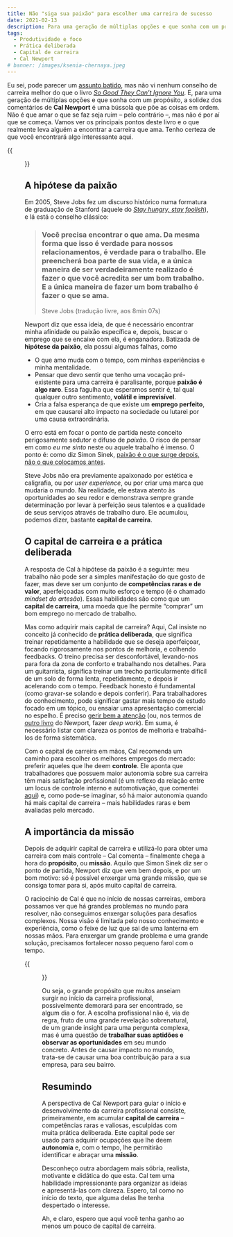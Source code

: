 ```yaml
---
title: Não "siga sua paixão" para escolher uma carreira de sucesso
date: 2021-02-13
description: Para uma geração de múltiplas opções e que sonha com um propósito, os conselhos de carreira de Cal Newport formam uma bússola que põe as coisas em ordem.
tags:
  - Produtividade e foco
  - Prática deliberada
  - Capital de carreira
  - Cal Newport
# banner: /images/ksenia-chernaya.jpeg
---
```


Eu sei, pode parecer um [assunto batido](https://www.gazetadopovo.com.br/vozes/voce-amanha/siga-sua-paixao-e-um-pessimo-conselho-de-carreira/), mas não vi nenhum conselho de carreira melhor do que o livro *[So Good They Can’t Ignore You](https://www.amazon.com/gp/product/1455509124/ref=as_li_qf_asin_il_tl?ie=UTF8&tag=stuhac-20&creative=9325&linkCode=as2&creativeASIN=1455509124&linkId=ad420ef1e8cfd751a3b725c0ba8ee0bb)*. E, para uma geração de múltiplas opções e que sonha com um propósito, a solidez dos comentários de **Cal Newport** é uma bússola que põe as coisas em ordem. Não é que amar o que se faz seja ruim – pelo contrário –, mas não é por aí que se começa. Vamos ver os principais pontos deste livro e o que realmente leva alguém a encontrar a carreira que ama. Tenho certeza de que você encontrará algo interessante aqui.

{{<figure src="/images/capa-so-good.png" style="border-radius: 10px;" captionPosition="center" captionStyle="color: gray;">}}

## A hipótese da paixão

Em 2005, Steve Jobs fez um discurso histórico numa formatura de graduação de Stanford (aquele do *[Stay hungry, stay foolish](https://www.youtube.com/watch?v=yw5fuDMblYg)*), e lá está o conselho clássico:

> ### Você precisa encontrar o que ama. Da mesma forma que isso é verdade para nossos relacionamentos, é verdade para o trabalho. Ele preencherá boa parte de sua vida, e a única maneira de ser verdadeiramente realizado é fazer o que você acredita ser um bom trabalho. E a única maneira de fazer um bom trabalho é fazer o que se ama.
> Steve Jobs (tradução livre, aos 8min 07s)

Newport diz que essa ideia, de que é necessário encontrar minha afinidade ou paixão específica e, depois, buscar o emprego que se encaixe com ela, é enganadora. Batizada de **hipótese da paixão**, ela possui algumas falhas, como

- O que amo muda com o tempo, com minhas experiências e minha mentalidade.
- Pensar que devo sentir que tenho uma vocação pré-existente para uma carreira é paralisante, porque **paixão é algo raro**. Essa fagulha que esperamos sentir é, tal qual qualquer outro sentimento, **volátil e imprevisível**.
- Cria a falsa esperança de que existe um **emprego perfeito**, em que causarei alto impacto na sociedade ou lutarei por uma causa extraordinária.

O erro está em focar o ponto de partida neste conceito perigosamente sedutor e difuso de *paixão*. O risco de pensar em como *eu me sinto* neste ou aquele trabalho é imenso. O ponto é: como diz Simon Sinek, [paixão é o que surge depois, não o que colocamos antes](https://www.youtube.com/watch?v=zoMQaru8zU4).

Steve Jobs não era previamente apaixonado por estética e caligrafia, ou por *user experience*, ou por criar uma marca que mudaria o mundo. Na realidade, ele estava atento às oportunidades ao seu redor e demonstrava sempre grande determinação por levar à perfeição seus talentos e a qualidade de seus serviços através de trabalho duro. Ele acumulou, podemos dizer, bastante **capital de carreira**.

## O capital de carreira e a prática deliberada

A resposta de Cal à hipótese da paixão é a seguinte: meu trabalho não pode ser a simples manifestação do que gosto de fazer, mas deve ser um conjunto de **competências raras e de valor**, aperfeiçoadas com muito esforço e tempo (é o chamado *mindset do artesão*). Essas habilidades são como que um **capital de carreira**, uma moeda que lhe permite “comprar” um bom emprego no mercado de trabalho.

Mas como adquirir mais capital de carreira? Aqui, Cal insiste no conceito já conhecido de **prática deliberada**, que significa treinar repetidamente a habilidade que se deseja aperfeiçoar, focando rigorosamente nos pontos de melhoria, e colhendo feedbacks. O treino precisa ser desconfortável, levando-nos para fora da zona de conforto e trabalhando nos detalhes. Para um guitarrista, significa treinar um trecho particularmente difícil de um solo de forma lenta, repetidamente, e depois ir acelerando com o tempo. Feedback honesto é fundamental (como gravar-se solando e depois conferir). Para trabalhadores do conhecimento, pode significar gastar mais tempo de estudo focado em um tópico, ou ensaiar uma apresentação comercial no espelho. É preciso [gerir bem a atenção](/posts/mude-sua-visao-sobre-gestao-de-tempo/index.html) (ou, nos termos de [outro livro](https://www.amazon.com.br/dp/B00X7D8X8S/ref=dp-kindle-redirect?_encoding=UTF8&btkr=1) do Newport, fazer *deep work*). Em suma, é necessário listar com clareza os pontos de melhoria e trabalhá-los de forma sistemática.

Com o capital de carreira em mãos, Cal recomenda um caminho para escolher os melhores empregos do mercado: preferir aqueles que lhe deem **controle**. Ele aponta que trabalhadores que possuem maior autonomia sobre sua carreira têm mais satisfação profissional (é um reflexo da relação entre um locus de controle interno e automotivação, que comentei [aqui](/posts/quem-sao-seus-concorrentes/index.html)) e, como pode-se imaginar, só há maior autonomia quando há mais capital de carreira – mais habilidades raras e bem avaliadas pelo mercado.

## A importância da missão

Depois de adquirir capital de carreira e utilizá-lo para obter uma carreira com mais controle – Cal comenta – finalmente chega a hora do **propósito**, ou **missão**. Aquilo que Simon Sinek diz ser o ponto de partida, Newport diz que vem bem depois, e por um bom motivo: só é possível enxergar uma grande missão, que se consiga tomar para si, após muito capital de carreira.

O raciocínio de Cal é que no início de nossas carreiras, embora possamos ver que há grandes problemas no mundo para resolver, não conseguimos enxergar soluções para desafios complexos. Nossa visão é limitada pelo nosso conhecimento e experiência, como o feixe de luz que sai de uma lanterna em nossas mãos. Para enxergar um grande problema e uma grande solução, precisamos fortalecer nosso pequeno farol com o tempo.

{{<figure src="/images/ferdinand-stohr-unsplash.jpg" caption="*À medida que aperfeiçoamos nosso conhecimento e técnica, o feixe de luz de nossa visão alcança mais longe. Podemos enxergar com mais clareza onde e como contribuir com o mundo.*" style="border-radius: 10px;" captionPosition="center" captionStyle="color: gray;">}}

Ou seja, o grande propósito que muitos anseiam surgir no início da carreira profissional, possivelmente demorará para ser encontrado, se algum dia o for. A escolha profissional não é, via de regra, fruto de uma grande revelação sobrenatural, de um grande insight para uma pergunta complexa, mas é uma questão de **trabalhar suas aptidões e observar as oportunidades** em seu mundo concreto. Antes de causar impacto no mundo, trata-se de causar uma boa contribuição para a sua empresa, para seu bairro.

## Resumindo

A perspectiva de Cal Newport para guiar o início e desenvolvimento da carreira profissional consiste, primeiramente, em acumular **capital de carreira** – competências raras e valiosas, esculpidas com muita prática deliberada. Este capital pode ser usado para adquirir ocupações que lhe deem **autonomia** e, com o tempo, lhe permitirão identificar e abraçar uma **missão**.

Desconheço outra abordagem mais sóbria, realista, motivante e didática do que esta. Cal tem uma habilidade impressionante para organizar as ideias e apresentá-las com clareza. Espero, tal como no início do texto, que alguma delas lhe tenha despertado o interesse.

Ah, e claro, espero que aqui você tenha ganho ao menos um pouco de capital de carreira.
